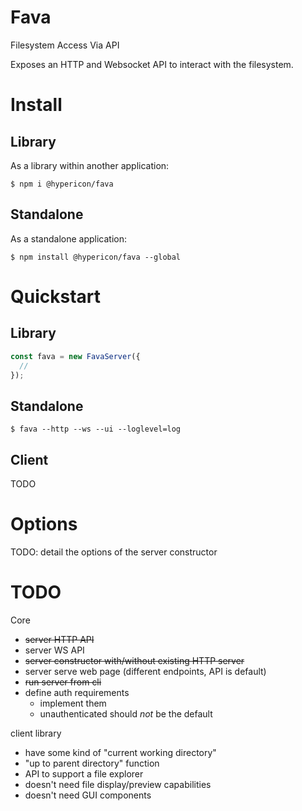 
# Fava

Filesystem Access Via API

Exposes an HTTP and Websocket API to interact with the filesystem.

# Install

## Library

As a library within another application:

```
$ npm i @hypericon/fava
```

## Standalone

As a standalone application:

```
$ npm install @hypericon/fava --global
```

# Quickstart

## Library

```typescript
const fava = new FavaServer({
  // 
});
```

## Standalone

```
$ fava --http --ws --ui --loglevel=log
```

## Client

TODO

# Options

TODO: detail the options of the server constructor

# TODO

Core

- ~~server HTTP API~~
- server WS API
- ~~server constructor with/without existing HTTP server~~
- server serve web page (different endpoints, API is default)
- ~~run server from cli~~
- define auth requirements
  - implement them
  - unauthenticated should *not* be the default

client library

- have some kind of "current working directory"
- "up to parent directory" function
- API to support a file explorer
- doesn't need file display/preview capabilities
- doesn't need GUI components
